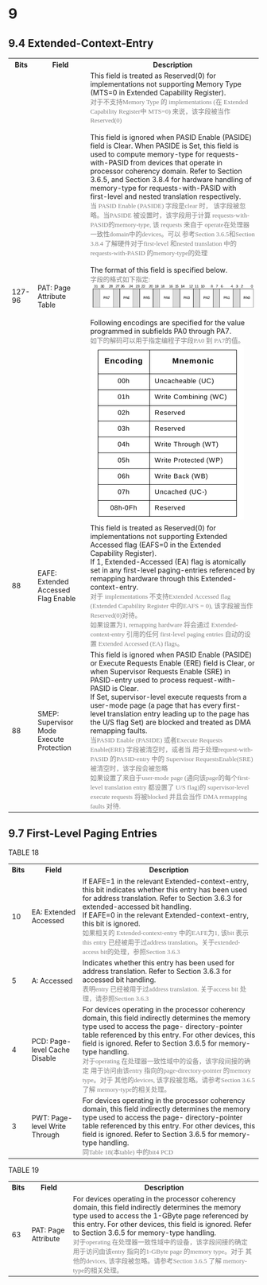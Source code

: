 # 9 
## 9.4 Extended-Context-Entry

<table>
	<tr>
		<th>Bits</th>
		<th>Field</th>
		<th>Description</th>
	<tr/>
	<tr>
		<td>127-96</td>
		<td>PAT: Page Attribute Table</td>
		<td>
		This field is treated as Reserved(0) for implementations 
		not supporting Memory Type (MTS=0 in Extended Capability 
		Register).
		<br/>
		<font color=gray face="黑体" size=2>
		对于不支持Memory Type 的 implementations (在 Extended 
		Capability Register中 MTS=0) 来说，该字段被当作 Reserved(0)
		</font>
		<br/><br/>
		This field is ignored when PASID Enable (PASIDE) field is 
		Clear. When PASIDE is Set, this field is used to compute 
		memory-type for requests- with-PASID from devices that 
		operate in processor coherency domain. Refer to Section 
		3.6.5, and Section 3.8.4 for hardware handling of memory-type 
		for requests-with-PASID with first-level and nested translation
		respectively.
		<br/>
		<font color=gray face="黑体" size=2>
		当 PASID Enable (PASIDE) 字段是clear 时， 该字段被忽略。当PASIDE
		被设置时，该字段用于计算 requests-with-PASID的memory-type, 该
		requests 来自于 operate在处理器一致性domain中的devices。可以
		参考Section 3.6.5和Section 3.8.4 了解硬件对于first-level 和nested
		translation 中的requests-with-PASID 的memory-type的处理
		</font>
		<br/><br/>
		The format of this field is specified below.
		<br/>
		<font color=gray face="黑体" size=2>
		字段的格式如下指定:
		</font>
		<img src="pic/pat-format-extended-context-entry.png">
		<br/><br/>
		Following encodings are specified for the value programmed 
		in subfields PA0 through PA7.
		<br/>
		<font color=gray face="黑体" size=2>
		如下的解码可以用于指定编程子字段PA0 到 PA7的值。
		</font>
		<img src="pic/page-type-encoding.png">
		</td>
	</tr>
	<tr>
		<td>88</td>
		<td>EAFE: Extended Accessed Flag Enable</td>
		<td>
		This field is treated as Reserved(0) for implementations not 
		supporting Extended Accessed flag (EAFS=0 in the Extended 
		Capability Register).
		<br/>
		If 1, Extended-Accessed (EA) flag is atomically set in any 
		first-level paging-entries referenced by remapping hardware 
		through this Extended-context-entry.
		<br/>
		<font color=gray face="黑体" size=2>
		对于 implementations 不支持Extended Accessed flag (Extended 
		Capability Register 中的EAFS = 0), 该字段被当作Reserved(0)对待。
		<br/>
		如果设置为1, remapping  hardware 将会通过 Extended-context-entry 
		引用的任何 first-level paging entries 自动的设置 Extended Accessed
		(EA) flags。
		</font>
		</td>
	<tr/>
	<tr>
		<td>88</td>
		<td>SMEP: Supervisor Mode Execute Protection</td>
		<td>
		This field is ignored when PASID Enable (PASIDE) or 
		Execute Requests Enable (ERE) field is Clear, or when 
		Supervisor Requests Enable (SRE) in PASID-entry used to 
		process request-with-PASID is Clear. 
		<br/>
		If Set, supervisor-level execute requests from a user-mode 
		page (a page that has every first-level translation entry 
		leading up to the page has the U/S flag Set) are blocked 
		and treated as DMA remapping faults.
		<br/>
		<font color=gray face="黑体" size=2>
		当PASID Enable (PASIDE) 或者Execute Requests Enable(ERE) 
		字段被清空时，或者当 用于处理request-with-PASID 的PASID-entry
		中的 Supervisor RequestsEnable(SRE) 被清空时，该字段会被忽略
		<br/>
		如果设置了来自于user-mode page (通向该page的每个first-level 
		translation entry 都设置了 U/S flag)的 supervisor-level execute 
		requests 将被blocked 并且会当作 DMA remapping faults 对待.
		</font>	
		</td>
	<tr/>
</table>

## 9.7 First-Level Paging Entries
TABLE 18
<table>
	<tr>
		<th>Bits</th>
		<th>Field</th>
		<th>Description</th>
	</tr>
	<tr>
		<td>10</td>
		<td>EA: Extended Accessed</td>
		<td>
		If EAFE=1 in the relevant Extended-context-entry, this bit 
		indicates whether this entry has been used for address 
		translation. Refer to Section 3.6.3 for extended-accessed 
		bit handling.
		<br/>
		If EAFE=0 in the relevant Extended-context-entry, this bit 
		is ignored.
		<br/>
		<font color=gray face="黑体" size=2>
		如果相关的 Extended-context-entry 中的EAFE为1, 该bit 表示
		this entry 已经被用于过address translation。关于extended-access
		bit的处理，参照Section 3.6.3 
		</font>
		</td>
	</tr>
	<tr>
		<td>5</td>
		<td>A: Accessed</td>
		<td>
		Indicates whether this entry has been used for address 
		translation. Refer to Section 3.6.3 for accessed bit 
		handling.
		<br/>
		<font color=gray face="黑体" size=2>
		表明entry 已经被用于过address translation. 关于access bit 
		处理，请参照Section 3.6.3
		</font>
		</td>
	</tr>
	<tr>
		<td>4</td>
		<td>PCD: Page-level Cache Disable</td>
		<td>
		For devices operating in the processor coherency domain, 
		this field indirectly determines the memory type used 
		to access the page- directory-pointer table referenced 
		by this entry. For other devices, this field is ignored. 
		Refer to Section 3.6.5 for memory-type handling. 		
		<br/>
		<font color=gray face="黑体" size=2>
		对于operating 在处理器一致性域中的设备，该字段间接的确定 
		用于访问由该entry 指向的page-directory-pointer 的memory 
		type。对于 其他的devices, 该字段被忽略。请参考Section 
		3.6.5 了解 memory-type的相关处理。
		</font>
		</td>
	</tr>
	<tr>
		<td>3</td>
		<td>PWT: Page-level Write Through</td>
		<td>
		For devices operating in the processor coherency domain, 
		this field indirectly determines the memory type used 
		to access the page- directory-pointer table referenced 
		by this entry. For other devices, this field is ignored. 
		Refer to Section 3.6.5 for memory-type handling. 		
		<br/>
		<font color=gray face="黑体" size=2>
		同Table 18(本table) 中的bit4 PCD
		</font>
		</td>
	</tr>
</table>

TABLE 19

<table>
	<tr>
		<th>Bits</th>
		<th>Field</th>
		<th>Description</th>
	</tr>
	<tr>
		<td>63</td>
		<td>PAT: Page Attribute</td>
		<td>
		For devices operating in the processor coherency domain, 
		this field indirectly determines the memory type used to 
		access the 1-GByte page referenced by this entry. For 
		other devices, this field is ignored. Refer to Section 
		3.6.5 for memory-type handling.
		<br/>
		<font color=gray face="黑体" size=2>
		对于operating 在处理器一致性域中的设备，该字段间接的确定
		用于访问由该entry 指向的1-GByte page 的memory type。对于
		其他的devices, 该字段被忽略。请参考Section 3.6.5 了解
		memory-type的相关处理。
		</font>
		</td>
	</tr>
</table>
